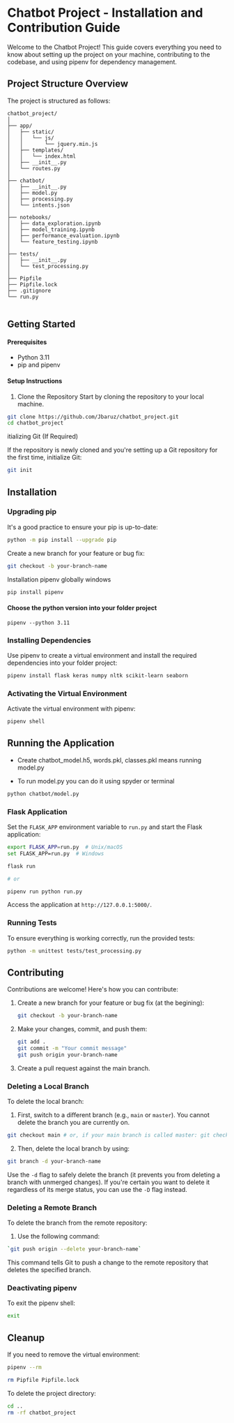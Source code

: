 # Chatbot Project - Installation and Contribution Guide
Welcome to the Chatbot Project! This guide covers everything you need to know about setting up the project on your machine, contributing to the codebase, and using pipenv for dependency management.

## Project Structure Overview
The project is structured as follows:

```
chatbot_project/
│
├── app/
│   ├── static/
│   │   └── js/
│   │       └── jquery.min.js
│   ├── templates/
│   │   └── index.html
│   ├── __init__.py
│   └── routes.py
│
├── chatbot/
│   ├── __init__.py
│   ├── model.py
│   ├── processing.py
│   └── intents.json
│
├── notebooks/
│   ├── data_exploration.ipynb
│   ├── model_training.ipynb
│   ├── performance_evaluation.ipynb
│   └── feature_testing.ipynb
│
├── tests/
│   ├── __init__.py
│   └── test_processing.py
│
├── Pipfile
├── Pipfile.lock
├── .gitignore
└── run.py


```



## Getting Started
#### Prerequisites
- Python 3.11
- pip and pipenv

#### Setup Instructions
1. Clone the Repository
Start by cloning the repository to your local machine.

```bash
git clone https://github.com/Jbaruz/chatbot_project.git
cd chatbot_project

```
itializing Git (If Required)

If the repository is newly cloned and you're setting up a Git repository for the first time, initialize Git:

```bash
git init
```

## Installation

### Upgrading pip

It's a good practice to ensure your pip is up-to-date:

```bash
python -m pip install --upgrade pip

```

Create a new branch for your feature or bug fix:

   ```bash
   git checkout -b your-branch-name
   ```

Installation pipenv globally windows

```bash
pip install pipenv

```

#### Choose the python version into your folder project
```
pipenv --python 3.11

```

### Installing Dependencies

Use pipenv to create a virtual environment and install the required dependencies into your folder project:

```bash
pipenv install flask keras numpy nltk scikit-learn seaborn
```

### Activating the Virtual Environment

Activate the virtual environment with pipenv:

```bash
pipenv shell
```

## Running the Application

- Create chatbot_model.h5, words.pkl, classes.pkl means running model.py

- To run model.py you can do it using spyder or terminal

```bash
python chatbot/model.py

```

### Flask Application

Set the `FLASK_APP` environment variable to `run.py` and start the Flask application:

```bash
export FLASK_APP=run.py  # Unix/macOS
set FLASK_APP=run.py  # Windows

flask run

# or

pipenv run python run.py

```



Access the application at `http://127.0.0.1:5000/`.

### Running Tests

To ensure everything is working correctly, run the provided tests:

```bash
python -m unittest tests/test_processing.py
```

## Contributing

Contributions are welcome! Here's how you can contribute:

1. Create a new branch for your feature or bug fix (at the begining):

   ```bash
   git checkout -b your-branch-name
   ```

2. Make your changes, commit, and push them:

   ```bash
   git add .
   git commit -m "Your commit message"
   git push origin your-branch-name
   ```

3. Create a pull request against the main branch.

### Deleting a Local Branch

To delete the local branch:

1. First, switch to a different branch (e.g., `main` or `master`). You cannot delete the branch you are currently on.

```bash
git checkout main # or, if your main branch is called master: git checkout master
```

2. Then, delete the local branch by using:

```bash
git branch -d your-branch-name
```
Use the `-d` flag to safely delete the branch (it prevents you from deleting a branch with unmerged changes). If you're certain you want to delete it regardless of its merge status, you can use the `-D` flag instead.

### Deleting a Remote Branch
To delete the branch from the remote repository:
1. Use the following command:
 ```bash
 `git push origin --delete your-branch-name`
```

This command tells Git to push a change to the remote repository that deletes the specified branch.

### Deactivating pipenv

To exit the pipenv shell:

```bash
exit
```

## Cleanup

If you need to remove the virtual environment:

```bash
pipenv --rm

rm Pipfile Pipfile.lock
```

To delete the project directory:

```bash
cd ..
rm -rf chatbot_project
```

